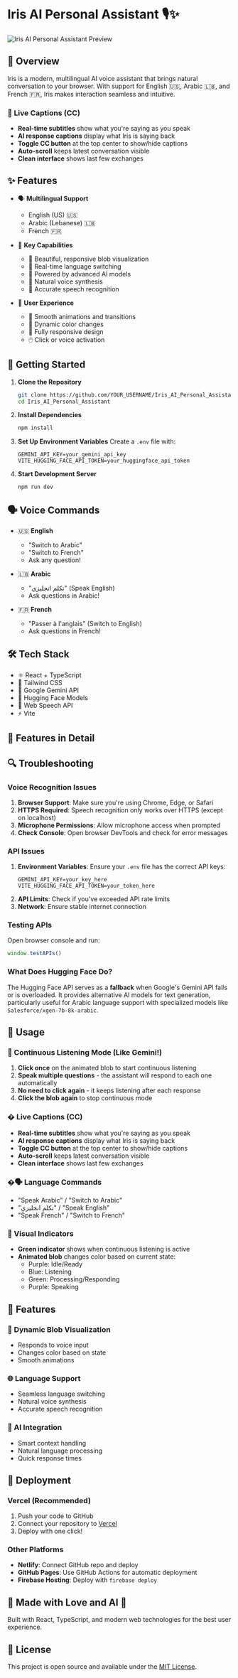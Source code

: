 # Iris AI Personal Assistant 🎙️✨

![Iris AI Personal Assistant Preview](/public/image.png)

## 🌟 Overview

Iris is a modern, multilingual AI voice assistant that brings natural conversation to your browser. With support for English 🇺🇸, Arabic 🇱🇧, and French 🇫🇷, Iris makes interaction seamless and intuitive.

### 💬 Live Captions (CC)
- **Real-time subtitles** show what you're saying as you speak
- **AI response captions** display what Iris is saying back
- **Toggle CC button** at the top center to show/hide captions
- **Auto-scroll** keeps latest conversation visible
- **Clean interface** shows last few exchanges

## ✨ Features

- 🗣️ **Multilingual Support**
  - English (US) 🇺🇸
  - Arabic (Lebanese) 🇱🇧
  - French 🇫🇷

- 🎯 **Key Capabilities**
  - 🎨 Beautiful, responsive blob visualization
  - 🔄 Real-time language switching
  - 🤖 Powered by advanced AI models
  - 🎵 Natural voice synthesis
  - 🎤 Accurate speech recognition

- 💫 **User Experience**
  - 🌊 Smooth animations and transitions
  - 🎨 Dynamic color changes
  - 📱 Fully responsive design
  - 🖱️ Click or voice activation

## 🚀 Getting Started

1. **Clone the Repository**
   ```bash
   git clone https://github.com/YOUR_USERNAME/Iris_AI_Personal_Assistant.git
   cd Iris_AI_Personal_Assistant
   ```

2. **Install Dependencies**
   ```bash
   npm install
   ```

3. **Set Up Environment Variables**
   Create a `.env` file with:
   ```env
   GEMINI_API_KEY=your_gemini_api_key
   VITE_HUGGING_FACE_API_TOKEN=your_huggingface_api_token
   ```

4. **Start Development Server**
   ```bash
   npm run dev
   ```

## 🗣️ Voice Commands

- 🇺🇸 **English**
  - "Switch to Arabic"
  - "Switch to French"
  - Ask any question!

- 🇱🇧 **Arabic**
  - "تكلم انجليزي" (Speak English)
  - Ask questions in Arabic!

- 🇫🇷 **French**
  - "Passer à l'anglais" (Switch to English)
  - Ask questions in French!

## 🛠️ Tech Stack

- ⚛️ React + TypeScript
- 🎨 Tailwind CSS
- 🧠 Google Gemini API
- 🤖 Hugging Face Models
- 🎵 Web Speech API
- ⚡ Vite

## 🌈 Features in Detail

## 🔍 Troubleshooting

### Voice Recognition Issues
1. **Browser Support**: Make sure you're using Chrome, Edge, or Safari
2. **HTTPS Required**: Speech recognition only works over HTTPS (except on localhost)
3. **Microphone Permissions**: Allow microphone access when prompted
4. **Check Console**: Open browser DevTools and check for error messages

### API Issues
1. **Environment Variables**: Ensure your `.env` file has the correct API keys:
   ```env
   GEMINI_API_KEY=your_key_here
   VITE_HUGGING_FACE_API_TOKEN=your_token_here
   ```
2. **API Limits**: Check if you've exceeded API rate limits
3. **Network**: Ensure stable internet connection

### Testing APIs
Open browser console and run:
```javascript
window.testAPIs()
```

### What Does Hugging Face Do?
The Hugging Face API serves as a **fallback** when Google's Gemini API fails or is overloaded. It provides alternative AI models for text generation, particularly useful for Arabic language support with specialized models like `Salesforce/xgen-7b-8k-arabic`.

## 📱 Usage

### 🎯 Continuous Listening Mode (Like Gemini!)
1. **Click once** on the animated blob to start continuous listening
2. **Speak multiple questions** - the assistant will respond to each one automatically
3. **No need to click again** - it keeps listening after each response
4. **Click the blob again** to stop continuous mode

### � Live Captions (CC)
- **Real-time subtitles** show what you're saying as you speak
- **AI response captions** display what Iris is saying back
- **Toggle CC button** at the top center to show/hide captions
- **Auto-scroll** keeps latest conversation visible
- **Clean interface** shows last few exchanges

### �🗣️ Language Commands
- "Speak Arabic" / "Switch to Arabic"  
- "تكلم انجليزي" / "Speak English"
- "Speak French" / "Switch to French"

### 🎨 Visual Indicators
- **Green indicator** shows when continuous listening is active
- **Animated blob** changes color based on current state:
  - Purple: Idle/Ready
  - Blue: Listening
  - Green: Processing/Responding
  - Purple: Speaking

## 🎨 Features

### 🌟 Dynamic Blob Visualization
- Responds to voice input
- Changes color based on state
- Smooth animations

### 🌐 Language Support
- Seamless language switching
- Natural voice synthesis
- Accurate speech recognition

### 🤖 AI Integration
- Smart context handling
- Natural language processing
- Quick response times


## 🚀 Deployment

### Vercel (Recommended)
1. Push your code to GitHub
2. Connect your repository to [Vercel](https://vercel.com)
3. Deploy with one click!

### Other Platforms
- **Netlify**: Connect GitHub repo and deploy
- **GitHub Pages**: Use GitHub Actions for automatic deployment
- **Firebase Hosting**: Deploy with `firebase deploy`

## 🌟 Made with Love and AI 🤖

Built with React, TypeScript, and modern web technologies for the best user experience.

## 📄 License

This project is open source and available under the [MIT License](LICENSE).
